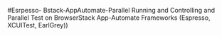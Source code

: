 #Esrpesso- Bstack-AppAutomate-Parallel
Running and Controlling and Parallel Test on BrowserStack App-Automate Frameworks (Espresso, XCUITest, EarlGrey))
